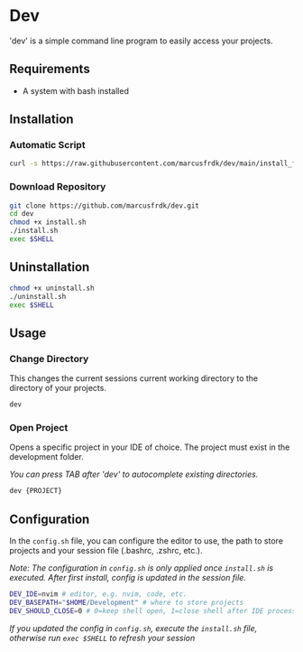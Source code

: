 # Dev

'dev' is a simple command line program to easily access your projects.

## Requirements

- A system with bash installed

## Installation

### Automatic Script

```bash
curl -s https://raw.githubusercontent.com/marcusfrdk/dev/main/install_from_cloud.sh | bash
```

### Download Repository

```bash
git clone https://github.com/marcusfrdk/dev.git
cd dev
chmod +x install.sh
./install.sh
exec $SHELL
```

## Uninstallation

```bash
chmod +x uninstall.sh
./uninstall.sh
exec $SHELL
```

## Usage

### Change Directory

This changes the current sessions current working directory to the directory of your projects.

```bash
dev
```

### Open Project

Opens a specific project in your IDE of choice. The project must exist in the development folder.

_You can press TAB after 'dev' to autocomplete existing directories._

```bash
dev {PROJECT}
```

## Configuration

In the `config.sh` file, you can configure the editor to use, the path to store projects and your session file (.bashrc, .zshrc, etc.).

_Note: The configuration in `config.sh` is only applied once `install.sh` is executed. After first install, config is updated in the session file._

```bash
DEV_IDE=nvim # editor, e.g. nvim, code, etc.
DEV_BASEPATH="$HOME/Development" # where to store projects
DEV_SHOULD_CLOSE=0 # 0=keep shell open, 1=close shell after IDE process exits
```

_If you updated the config in `config.sh`, execute the `install.sh` file, otherwise run `exec $SHELL` to refresh your session_
